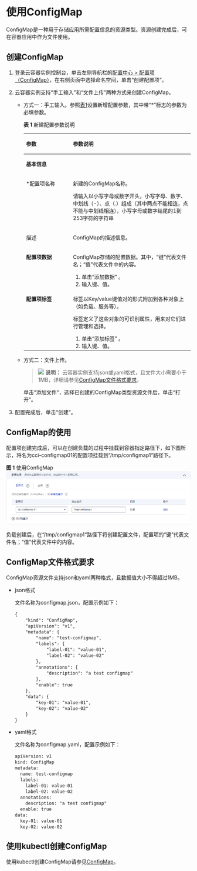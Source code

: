 # 使用ConfigMap<a name="cci_01_0034"></a>

ConfigMap是一种用于存储应用所需配置信息的资源类型。资源创建完成后，可在容器应用中作为文件使用。

## 创建ConfigMap<a name="section18512531861"></a>

1.  登录云容器实例控制台，单击左侧导航栏的[配置中心 \> 配置项（ConfigMap）](https://console.huaweicloud.com/cci/#/app/config/configMap/list)，在右侧页面中选择命名空间，单击“创建配置项“。
2.  云容器实例支持“手工输入”和“文件上传”两种方式来创建ConfigMap。
    -   方式一：手工输入。参照[表1](#table16321825732)设置新增配置参数，其中带“\*”标志的参数为必填参数。

        **表 1**  新建配置参数说明

        <a name="table16321825732"></a>
        <table><thead align="left"><tr id="row173212251235"><th class="cellrowborder" valign="top" width="28.000000000000004%" id="mcps1.2.3.1.1"><p id="p43211725338"><a name="p43211725338"></a><a name="p43211725338"></a>参数</p>
        </th>
        <th class="cellrowborder" valign="top" width="72%" id="mcps1.2.3.1.2"><p id="p0322102516320"><a name="p0322102516320"></a><a name="p0322102516320"></a>参数说明</p>
        </th>
        </tr>
        </thead>
        <tbody><tr id="row424229832"><td class="cellrowborder" colspan="2" valign="top" headers="mcps1.2.3.1.1 mcps1.2.3.1.2 "><p id="p1598191212311"><a name="p1598191212311"></a><a name="p1598191212311"></a><strong id="b137387216312"><a name="b137387216312"></a><a name="b137387216312"></a>基本信息</strong></p>
        </td>
        </tr>
        <tr id="row163229255313"><td class="cellrowborder" valign="top" width="28.000000000000004%" headers="mcps1.2.3.1.1 "><p id="p1232219251339"><a name="p1232219251339"></a><a name="p1232219251339"></a>*配置项名称</p>
        </td>
        <td class="cellrowborder" valign="top" width="72%" headers="mcps1.2.3.1.2 "><p id="p173227259312"><a name="p173227259312"></a><a name="p173227259312"></a>新建的ConfigMap名称。</p>
        <p id="p94110474136"><a name="p94110474136"></a><a name="p94110474136"></a>请输入以小写字母或数字开头，小写字母、数字、中划线（-）、点（.）组成（其中两点不能相连，点不能与中划线相连），小写字母或数字结尾的1到253字符的字符串</p>
        </td>
        </tr>
        <tr id="row1535723154615"><td class="cellrowborder" valign="top" width="28.000000000000004%" headers="mcps1.2.3.1.1 "><p id="p83591731124620"><a name="p83591731124620"></a><a name="p83591731124620"></a>描述</p>
        </td>
        <td class="cellrowborder" valign="top" width="72%" headers="mcps1.2.3.1.2 "><p id="p1736012314462"><a name="p1736012314462"></a><a name="p1736012314462"></a>ConfigMap的描述信息。</p>
        </td>
        </tr>
        <tr id="row133224252315"><td class="cellrowborder" valign="top" width="28.000000000000004%" headers="mcps1.2.3.1.1 "><p id="p23228259314"><a name="p23228259314"></a><a name="p23228259314"></a><strong id="b16491619731"><a name="b16491619731"></a><a name="b16491619731"></a>配置项数据</strong></p>
        </td>
        <td class="cellrowborder" valign="top" width="72%" headers="mcps1.2.3.1.2 "><p id="p133223251335"><a name="p133223251335"></a><a name="p133223251335"></a>ConfigMap存储的配置数据。其中，“键”代表文件名；“值”代表文件中的内容。</p>
        <a name="ol10322425232"></a><a name="ol10322425232"></a><ol id="ol10322425232"><li>单击“添加数据” 。</li><li>输入键、值。</li></ol>
        </td>
        </tr>
        <tr id="row123142814330"><td class="cellrowborder" valign="top" width="28.000000000000004%" headers="mcps1.2.3.1.1 "><p id="p17322225134"><a name="p17322225134"></a><a name="p17322225134"></a><strong id="b1173817253317"><a name="b1173817253317"></a><a name="b1173817253317"></a>配置项标签</strong></p>
        </td>
        <td class="cellrowborder" valign="top" width="72%" headers="mcps1.2.3.1.2 "><p id="p1932211253312"><a name="p1932211253312"></a><a name="p1932211253312"></a>标签以Key/value键值对的形式附加到各种对象上（如负载、服务等）。</p>
        <p id="p1932220252316"><a name="p1932220252316"></a><a name="p1932220252316"></a>标签定义了这些对象的可识别属性，用来对它们进行管理和选择。</p>
        <a name="ol11394016509"></a><a name="ol11394016509"></a><ol id="ol11394016509"><li>单击“添加标签” 。</li><li>输入键、值。</li></ol>
        </td>
        </tr>
        </tbody>
        </table>

    -   方式二：文件上传。

        >![](public_sys-resources/icon-note.gif) **说明：** 
        >云容器实例支持json或yaml格式，且文件大小需要小于1MB，详细请参见[ConfigMap文件格式要求](#section18975165217385)。

        单击“添加文件“，选择已创建的ConfigMap类型资源文件后，单击“打开”。

3.  配置完成后，单击“创建“。

## ConfigMap的使用<a name="section152761334151217"></a>

配置项创建完成后，可以在创建负载的过程中挂载到容器指定路径下，如下图所示，将名为cci-configmap01的配置项挂载到“/tmp/configmap1“路径下。

**图 1**  使用ConfigMap<a name="fig4539158113314"></a>  
![](figures/使用ConfigMap.png "使用ConfigMap")

负载创建后，在“/tmp/configmap1“路径下将创建配置文件，配置项的“键”代表文件名；“值”代表文件中的内容。

## ConfigMap文件格式要求<a name="section18975165217385"></a>

ConfigMap资源文件支持json和yaml两种格式，且数据值大小不得超过1MB。

-   json格式

    文件名称为configmap.json，配置示例如下：

    ```
    {
        "kind": "ConfigMap",
        "apiVersion": "v1",
        "metadata": {
            "name": "test-configmap",
            "labels": {
                "label-01": "value-01",
                "label-02": "value-02"
            },
            "annotations": {
                "description": "a test configmap"
            },
            "enable": true
        },
        "data": {
            "key-01": "value-01",
            "key-02": "value-02"
        }
    }
    ```

-   yaml格式

    文件名称为configmap.yaml，配置示例如下：

    ```
    apiVersion: v1
    kind: ConfigMap
    metadata:
      name: test-configmap
      labels:
        label-01: value-01
        label-02: value-02
      annotations:
        description: "a test configmap"
      enable: true
    data:  
      key-01: value-01
      key-02: value-02
    ```


## 使用kubectl创建ConfigMap<a name="section25041341338"></a>

使用kubectl创建ConfigMap请参见[ConfigMap](https://support.huaweicloud.com/devg-cci/cci_05_0019.html)。

